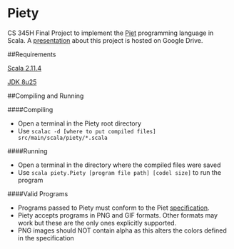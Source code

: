 Piety
=====

CS 345H Final Project to implement the [Piet](http://en.wikipedia.org/wiki/Esoteric_programming_language#Piet) programming language in Scala. A [presentation](https://docs.google.com/presentation/d/1hhwky73h1fhp_I9xM_D9acZCuDa9-0si0MR9dX6ohdk/edit?usp=sharing) about this project is hosted on Google Drive.

##Requirements

[Scala 2.11.4](http://www.scala-lang.org/download/)

[JDK 8u25](http://www.oracle.com/technetwork/java/javase/downloads/jdk8-downloads-2133151.html)

##Compiling and Running

####Compiling
* Open a terminal in the Piety root directory
* Use `scalac -d [where to put compiled files] src/main/scala/piety/*.scala`
 
####Running
* Open a terminal in the directory where the compiled files were saved
* Use `scala piety.Piety [program file path] [codel size]` to run the program

####Valid Programs
* Programs passed to Piety must conform to the Piet [specification](http://www.dangermouse.net/esoteric/piet.html).
* Piety accepts programs in PNG and GIF formats. Other formats may work but these are the only ones explicitly supported.
* PNG images should NOT contain alpha as this alters the colors defined in the specification
